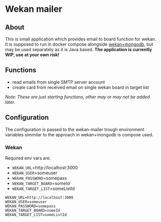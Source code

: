 # Wekan mailer

## About

This is small application which provides email to board function for wekan.
It is supposed to run in docker compose alongside [wekan+mongodb](https://github.com/wekan/wekan-mongodb), but may be used separately as it is Java based.
**The application is currently WIP, use at your own risk!**

## Functions

- read emails from single SMTP server account
- create card from received email on single wekan board in target list

*Note: These are just starting functions, other may or may not be added later.*

## Configuration

The configuration is passed to the wekan-mailer trough environment variables simmilar to the approach in wekan+mongodb is compose used.

### Wekan

Required env vars are:

- `WEKAN_URL`=http://localhost:3000
- `WEKAN_USER`=someuser
- `WEKAN_PASSWORD`=somepass
- `WEKAN_TARGET_BOARD`=someId
- `WEKAN_TARGET_LIST`=someListId

```env
WEKAN_URL=http://localhost:3000
WEKAN_USER=someuser
WEKAN_PASSWORD=somepass
WEKAN_TARGET_BOARD=someId
WEKAN_TARGET_LIST=someListId
```
